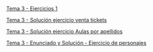 [Tema 3 - Ejercicios 1](https://github.com/guillermoroman/endes-t3-ej-1)

[Tema 3 - Solución ejercicio venta tickets](https://github.com/guillermoroman/endes-t3-venta-entradas)

[Tema 3 - Solución ejercicio Aulas por apellidos](https://github.com/guillermoroman/endes-t3-junit-apellidos-daw)

[Tema 3 - Enunciado y Solución - Ejercicio de personajes](https://github.com/guillermoroman/endes-t3-personaje-junit)

